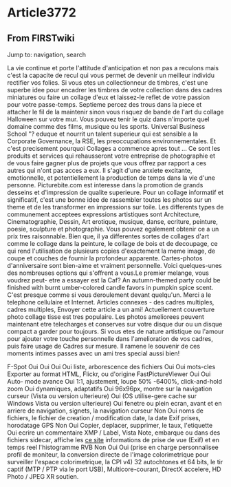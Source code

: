 # Article3772

## From FIRSTwiki

Jump to: navigation, search

La vie continue et porte l'attitude d'anticipation et non pas a reculons mais c'est la capacite de recul qui vous permet de devenir un meilleur individu rectifier vos folies. Si vous etes un collectionneur de timbres, c'est une superbe idee pour encadrer les timbres de votre collection dans des cadres miniatures ou faire un collage d'eux et laissez-le reflet de votre passion pour votre passe-temps. Septieme percez des trous dans la piece et attacher le fil de la maintenir sinon vous risquez de bande de l'art du collage Halloween sur votre mur. Vous pouvez tenir le quiz dans n'importe quel domaine comme des films, musique ou les sports. Universal Business School "? eduque et nourrit un talent superieur qui est sensible a la Corporate Governance, la RSE, les preoccupations environnementales. Et c'est precisement pourquoi Collages a commence apres tout ... Ce sont les produits et services qui rehausseront votre entreprise de photographie et de vous faire gagner plus de projets que vous offrez par rapport a ces autres qui n'ont pas acces a eux. Il s'agit d'une anxiete excitante, emotionnelle, et potentiellement la production de temps dans la vie d'une personne. Picturebite.com est interesse dans la promotion de grands desseins et d'impression de qualite superieure. Pour un collage informatif et significatif, c'est une bonne idee de rassembler toutes les photos sur un theme et de les transformer en impressions sur toile. Les differents types de communement acceptees expressions artistiques sont Architecture, Cinematographie, Dessin, Art erotique, musique, danse, ecriture, peinture, poesie, sculpture et photographie. Vous pouvez egalement obtenir ce a un prix tres raisonnable. Bien que, il ya differentes sortes de collages d'art comme le collage dans la peinture, le collage de bois et de decoupage, ce qui rend l'utilisation de plusieurs copies d'exactement la meme image, de coupe et couches de fournir la profondeur apparente. Cartes-photos d'anniversaire sont bien-aime et vraiment personnelle. Voici quelques-unes des nombreuses options qui s'offrent a vous.Le premier melange, vous voudrez peut- etre a essayer est la Caf? An autumn-themed party could be finished with burnt umber-colored candle favors in pumpkin spice scent. C'est presque comme si vous deroulement devant quelqu'un. Merci a le telephone cellulaire et Internet. Articles connexes - des cadres multiples, cadres multiples, Envoyer cette article a un ami! Actuellement couverture photo collage tisse est tres populaire. Les photos ameliorees peuvent maintenant etre telecharges et conserves sur votre disque dur ou un disque compact a garder pour toujours. Si vous etes de nature artistique ou l'amour pour ajouter votre touche personnelle dans l'amelioration de vos cadres, puis faire usage de Cadres sur mesure. Il ramene le souvenir de ces moments intimes passes avec un ami tres special aussi bien!

F-Spot Oui Oui Oui Oui liste, arborescence des fichiers Oui Oui mots-cles Exporter au format HTML, Flickr, ou d'origine FastPictureViewer Oui Oui Auto- mode avance Oui 1:1, ajustement, loupe 50% -6400%, click-and-hold zoom Oui dynamiques, adaptatifs Oui 96x96px, montre sur la navigation curseur (Vista ou version ulterieure) Oui (OS utilise-gere cache sur Windows Vista ou version ulterieure) Oui fenetre ou plein ecran, avant et en arriere de navigation, signets, la navigation curseur Non Oui noms de fichiers, le fichier de creation / modification date, la date Exif prises, horodatage GPS Non Oui Copier, deplacer, supprimer, le taux, l'etiquette Oui ecrire un commentaire XMP / Label, Vista Note, embarque ou dans des fichiers sidecar, affiche les [ce site](http://pelemele.fpsvideos.org "http://pelemele.fpsvideos.org") informations de prise de vue (Exif) et en temps reel l'histogramme RVB Non Oui Oui (prise en charge personnalisee profil de moniteur, la conversion directe de l'image colorimetrique pour surveiller l'espace colorimetrique, la CPI v4) 32 autochtones et 64 bits, le tir captif (MTP / PTP via le port USB), Multicore-courant, DirectX accelere, HD Photo / JPEG XR soutien.
